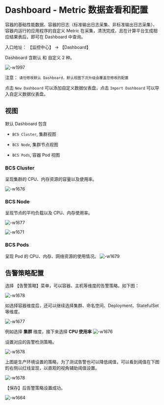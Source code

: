 # Dashboard - Metric 数据查看和配置

容器的基础性能数据、容器的日志（标准输出日志采集、非标准输出日志采集）、容器内运行的应用程序的自定义 Metric 在采集，清洗完成，且在计算平台生成相应结果表后，即可在 Dashboard 中查询。

入口地址： 【监控中心】 -> 【Dashboard】

Dashboard 含默认 和 自定义 2 种。

![-w1997](../../assets/dashboards.png)

注意： `请勿修改默认 Dashboard，默认视图下次升级会覆盖您修改的配置`

点击 `New Dashboard` 可以添加自定义数据仪表盘，点击 `Import Dashboard` 可以导入自定义数据仪表盘。

## 视图

默认 Dashboard 包含

- `BCS Cluster`, 集群视图

- `BCS Node`, 集群节点视图

- `BCS Pods`, 容器 Pod 视图

### BCS Cluster

呈现集群的 CPU、内存资源的容量以及使用率。

![-w1676](../../assets/15683767505889.jpg)

### BCS Node

呈现节点的平均负载以及 CPU、内存使用率。

![-w1677](../../assets/15683768457325.jpg)

![-w1671](../../assets/15683768658574.jpg)

### BCS Pods

呈现 Pod 的 CPU、内存、网络资源的使用情况。
![-w1679](../../assets/15683774087127.jpg)

## 告警策略配置

选择 【告警策略】菜单，可以容器、主机等维度的告警策略，如下图：

![-w1678](../../assets/15684274112803.jpg)

如选择容器维度后，还可以继续选择集群、命名空间、Deployment、StatefulSet 等维度。

![-w1677](../../assets/15684274217177.jpg)

例如选择 **集群** 维度，接下来选择  **CPU 使用率**
![-w1676](../../assets/15684274832175.jpg)

设置对应的告警检测策略。

![-w1678](../../assets/15684275535601.jpg)

上图是生产环境设置的策略，为了测试告警也可以降低阈值，可以看到阈值在下图的右侧以红线呈现，以直观的视角辅助阈值设置。

![-w1678](../../assets/15683775688941.jpg)

【保存】后告警策略设置成功。

![-w1664](../../assets/15684275767970.jpg)
